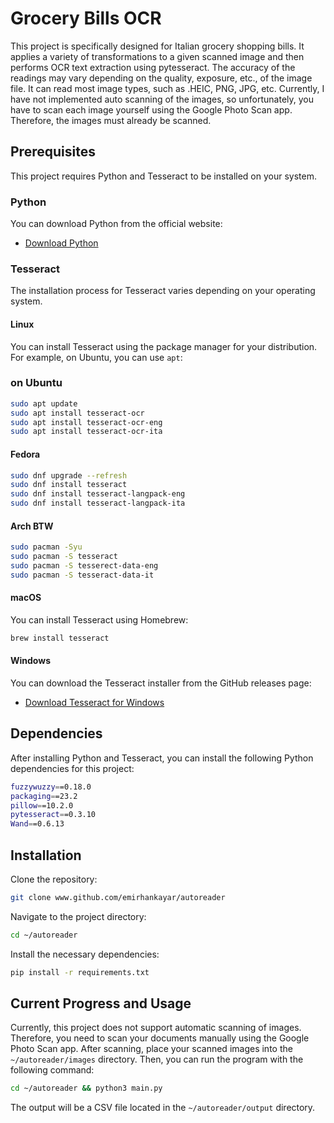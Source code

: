 # Grocery Bills OCR

This project is specifically designed for Italian grocery shopping bills. It applies a variety of transformations to a given scanned image and then performs OCR text extraction using pytesseract. The accuracy of the readings may vary depending on the quality, exposure, etc., of the image file. It can read most image types, such as .HEIC, PNG, JPG, etc. Currently, I have not implemented auto scanning of the images, so unfortunately, you have to scan each image yourself using the Google Photo Scan app. Therefore, the images must already be scanned.

## Prerequisites

This project requires Python and Tesseract to be installed on your system.

### Python

You can download Python from the official website:

- [Download Python](https://www.python.org/downloads/)

### Tesseract

The installation process for Tesseract varies depending on your operating system.

#### Linux

You can install Tesseract using the package manager for your distribution. For example, on Ubuntu, you can use `apt`:

### on Ubuntu

```bash
sudo apt update
sudo apt install tesseract-ocr
sudo apt install tesseract-ocr-eng
sudo apt install tesseract-ocr-ita
```

#### Fedora

```bash
sudo dnf upgrade --refresh
sudo dnf install tesseract 
sudo dnf install tesseract-langpack-eng
sudo dnf install tesseract-langpack-ita
```

#### Arch BTW
```bash
sudo pacman -Syu
sudo pacman -S tesseract
sudo pacman -S tesserect-data-eng
sudo pacman -S tesseract-data-it
```

#### macOS

You can install Tesseract using Homebrew:

```bash
brew install tesseract
```

#### Windows

You can download the Tesseract installer from the GitHub releases page:

- [Download Tesseract for Windows](https://github.com/UB-Mannheim/tesseract/wiki)

## Dependencies

After installing Python and Tesseract, you can install the following Python dependencies for this project:

```bash
fuzzywuzzy==0.18.0
packaging==23.2
pillow==10.2.0
pytesseract==0.3.10
Wand==0.6.13
```

## Installation 

Clone the repository:

```bash
git clone www.github.com/emirhankayar/autoreader
```

Navigate to the project directory:

```bash
cd ~/autoreader
```

Install the necessary dependencies:

```bash
pip install -r requirements.txt
```

## Current Progress and Usage

Currently, this project does not support automatic scanning of images. Therefore, you need to scan your documents manually using the Google Photo Scan app. After scanning, place your scanned images into the `~/autoreader/images` directory. Then, you can run the program with the following command:

```bash
cd ~/autoreader && python3 main.py
```

The output will be a CSV file located in the `~/autoreader/output` directory.